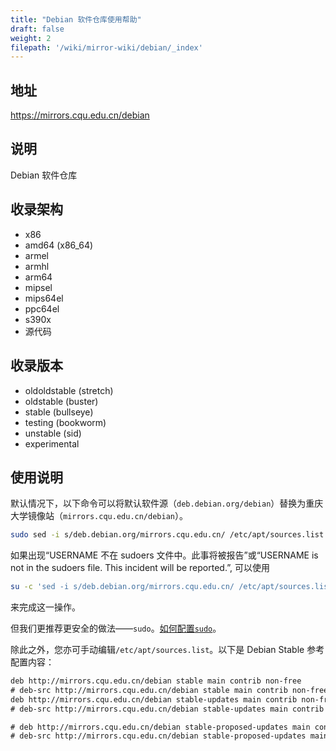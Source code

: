 ```yaml
---
title: "Debian 软件仓库使用帮助"
draft: false
weight: 2
filepath: '/wiki/mirror-wiki/debian/_index'
---
```


## 地址
https://mirrors.cqu.edu.cn/debian

## 说明

Debian 软件仓库

## 收录架构

- x86
- amd64 (x86_64)
- armel
- armhl
- arm64
- mipsel
- mips64el
- ppc64el
- s390x
- 源代码

## 收录版本

- oldoldstable (stretch)
- oldstable (buster)
- stable (bullseye)
- testing (bookworm)
- unstable (sid)
- experimental

## 使用说明

默认情况下，以下命令可以将默认软件源（`deb.debian.org/debian`）替换为重庆大学镜像站（`mirrors.cqu.edu.cn/debian`）。

```bash
sudo sed -i s/deb.debian.org/mirrors.cqu.edu.cn/ /etc/apt/sources.list
```

如果出现“USERNAME 不在 sudoers 文件中。此事将被报告”或“USERNAME is not in the sudoers file.  This incident will be reported.”,
可以使用

```bash
su -c 'sed -i s/deb.debian.org/mirrors.cqu.edu.cn/ /etc/apt/sources.list'
```

来完成这一操作。

但我们更推荐更安全的做法——`sudo`。[如何配置`sudo`](/wiki/mirror-wiki/debian/sudo)。

除此之外，您亦可手动编辑`/etc/apt/sources.list`。以下是 Debian Stable 参考配置内容：

```txt
deb http://mirrors.cqu.edu.cn/debian stable main contrib non-free
# deb-src http://mirrors.cqu.edu.cn/debian stable main contrib non-free
deb http://mirrors.cqu.edu.cn/debian stable-updates main contrib non-free
# deb-src http://mirrors.cqu.edu.cn/debian stable-updates main contrib non-free

# deb http://mirrors.cqu.edu.cn/debian stable-proposed-updates main contrib non-free
# deb-src http://mirrors.cqu.edu.cn/debian stable-proposed-updates main contrib non-free
```
